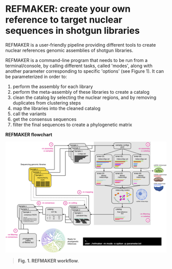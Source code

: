 # REFMAKER: create your own reference to target nuclear sequences in shotgun libraries

REFMAKER is a user-friendly pipeline providing different tools to create nuclear references genomic assemblies of shotgun libraries.

REFMAKER is a command-line program that needs to be run from a terminal/console, by calling different tasks, called 'modes', along with another parameter corresponding to specific 'options' (see Figure 1). It can be parameterized in order to:
 1. perform the assembly for each library
 2. perform the meta-assembly of these libraries to create a catalog
 3. clean the catalog by selecting the nuclear regions, and by removing duplicates from clustering steps
 4. map the libraries into the cleaned catalog
 5. call the variants
 6. get the consensus sequences
 7. filter the final sequences to create a phylogenetic matrix



 <b>REFMAKER flowchart</b>


 ![Fig.1. REFMAKER worflow](./resources/img/Refmaker_workflow.png)
 >**Fig. 1. REFMAKER workflow**.
